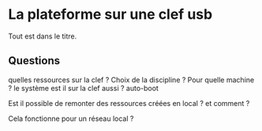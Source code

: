 
# La plateforme sur une clef usb

Tout est dans le titre.

## Questions 

quelles ressources sur la clef ? Choix de la discipline ?
Pour quelle machine ? 
le système est il sur la clef aussi ? auto-boot 

Est il possible de remonter des ressources créées en local ? 
et comment ? 

Cela fonctionne pour un réseau local ? 


